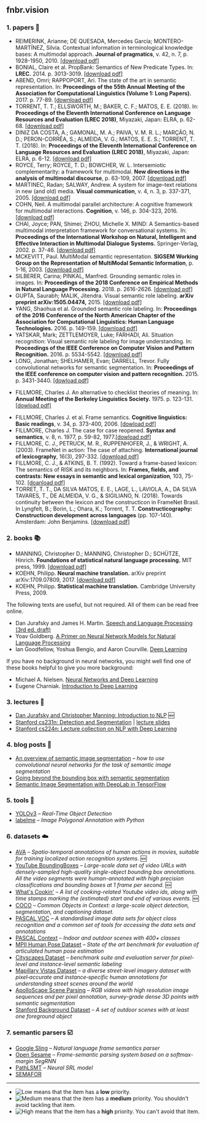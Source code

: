 ## fnbr.vision

### 1. papers :page_facing_up:

* REIMERINK, Arianne; DE QUESADA, Mercedes García; MONTERO-MARTÍNEZ, Silvia. Contextual information in terminological knowledge bases: A multimodal approach. **Journal of pragmatics**, v. 42, n. 7, p. 1928-1950, 2010. [[download pdf]](https://s3.amazonaws.com/academia.edu.documents/48477241/Contextual_information_in_terminological20160831-25332-9lzmdl.pdf?response-content-disposition=inline%3B%20filename%3DContextual_information_in_terminological.pdf&X-Amz-Algorithm=AWS4-HMAC-SHA256&X-Amz-Credential=AKIAIWOWYYGZ2Y53UL3A%2F20191105%2Fus-east-1%2Fs3%2Faws4_request&X-Amz-Date=20191105T125216Z&X-Amz-Expires=3600&X-Amz-SignedHeaders=host&X-Amz-Signature=0b5f4913427d7adc1b20cadf71cdd079505f5cbfd0c4f45be92b3240a62b860b)
* BONIAL, Claire et al. PropBank: Semantics of New Predicate Types. In: **LREC.** 2014. p. 3013-3019. [[download pdf]](https://pdfs.semanticscholar.org/0f18/060a4c86a3fd81c4c01cc3de55b902dec08d.pdf)
* ABEND, Omri; RAPPOPORT, Ari. The state of the art in semantic representation. In: **Proceedings of the 55th Annual Meeting of the Association for Computational Linguistics (Volume 1: Long Papers).** 2017. p. 77-89. [[download pdf]](https://www.aclweb.org/anthology/P17-1008)
* TORRENT, T. T.; ELLSWORTH, M.; BAKER, C. F.; MATOS, E. E. (2018). In: **Proceedings of the Eleventh International Conference on Language Resources and Evaluation (LREC 2018)**, Miyazaki, Japan: ELRA, p. 62-68. [[download pdf]](http://lrec-conf.org/workshops/lrec2018/W5/pdf/12_W5.pdf)
* DINIZ DA COSTA, A.; GAMONAL, M. A.; PAIVA, V. M. R. L.; MARÇÃO, N. D.; PERON-CORRÊA, S.; ALMEIDA, V. G.; MATOS, E. E. S.; TORRENT, T. T. (2018). In: **Proceedings of the Eleventh International Conference on Language Resources and Evaluation (LREC 2018)**, Miyazaki, Japan: ELRA, p. 6-12. [[download pdf]](http://lrec-conf.org/workshops/lrec2018/W5/pdf/4_W5.pdf)
* ROYCE, Terry; ROYCE, T. D.; BOWCHER, W. L. Intersemiotic complementarity: a framework for multimodal. **New directions in the analysis of multimodal discourse**, p. 63-109, 2007. [[download pdf]](https://s3.amazonaws.com/academia.edu.documents/32865031/Chap_02_Royce_-_Erlbaum.pdf?AWSAccessKeyId=AKIAIWOWYYGZ2Y53UL3A&Expires=1559668579&Signature=mkcmdOBsxWK1tnIxgdwLmONLM48%3D&response-content-disposition=inline%3B%20filename%3DIntersemiotic_Complementarity_A_Framewor.pdf)
* MARTINEC, Radan; SALWAY, Andrew. A system for image–text relations in new (and old) media. **Visual communication**, v. 4, n. 3, p. 337-371, 2005. [[download pdf]](https://journals.sagepub.com/doi/pdf/10.1177/1470357205055928)
* COHN, Neil. A multimodal parallel architecture: A cognitive framework for multimodal interactions. **Cognition**, v. 146, p. 304-323, 2016. [[download pdf]](https://doi.org/10.1016/j.cognition.2015.10.007)
* CHAI, Joyce; PAN, Shimei; ZHOU, Michelle X. MIND: A Semantics-based multimodal interpretation framework for conversational systems. In: **Proceedings of the International Workshop on Natural, Intelligent and Effective Interaction in Multimodal Dialogue Systems.** Springer-Verlag, 2002. p. 37-46. [[download pdf]](https://www.researchgate.net/profile/Malek_Boualem/publication/243962636_Implementing_and_evaluating_a_multimodal_and_multilingual_tourist_guide/links/557c110f08aeea18b7766620/Implementing-and-evaluating-a-multimodal-and-multilingual-tourist-guide.pdf#page=49)
* MCKEVITT, Paul. MultiModal semantic representation. **SIGSEM Working Group on the Representation of MultiModal Semantic Information**, p. 1-16, 2003. [[download pdf]](http://uir.ulster.ac.uk/21402/1/msr.pdf)
* SILBERER, Carina; PINKAL, Manfred. Grounding semantic roles in images. In: **Proceedings of the 2018 Conference on Empirical Methods in Natural Language Processing.** 2018. p. 2616-2626. [[download pdf]](https://www.aclweb.org/anthology/D18-1282)
* GUPTA, Saurabh; MALIK, Jitendra. Visual semantic role labeling. **arXiv preprint arXiv:1505.04474,** 2015. [[download pdf]](https://arxiv.org/pdf/1505.04474.pdf)
* YANG, Shaohua et al. Grounded semantic role labeling. In: **Proceedings of the 2016 Conference of the North American Chapter of the Association for Computational Linguistics: Human Language Technologies.** 2016. p. 149-159. [[download pdf]](https://www.aclweb.org/anthology/N16-1019)
* YATSKAR, Mark; ZETTLEMOYER, Luke; FARHADI, Ali. Situation recognition: Visual semantic role labeling for image understanding. In: **Proceedings of the IEEE Conference on Computer Vision and Pattern Recognition.** 2016. p. 5534-5542. [[download pdf]](https://www.cv-foundation.org/openaccess/content_cvpr_2016/papers/Yatskar_Situation_Recognition_Visual_CVPR_2016_paper.pdf)
* LONG, Jonathan; SHELHAMER, Evan; DARRELL, Trevor. Fully convolutional networks for semantic segmentation. In: **Proceedings of the IEEE conference on computer vision and pattern recognition.** 2015. p. 3431-3440. [[dowload pdf]](https://arxiv.org/pdf/1605.06211.pdf)
- FILLMORE, Charles J. An alternative to checklist theories of meaning. In: **Annual Meeting of the Berkeley Linguistics Society.** 1975. p. 123-131. [[dowload pdf]](http://journals.linguisticsociety.org/proceedings/index.php/BLS/article/download/2315/2085)
* FILLMORE, Charles J. et al. Frame semantics. **Cognitive linguistics: Basic readings**, v. 34, p. 373-400, 2006. [[dowload pdf]](https://s3.amazonaws.com/academia.edu.documents/56930879/Cognitive_Linguistics__Basic_Readings.pdf?AWSAccessKeyId=AKIAIWOWYYGZ2Y53UL3A&Expires=1556653987&Signature=cqR7QalZlj%2BdnCRz%2FKVECRys2TE%3D&response-content-disposition=inline%3B%20filename%3DCognitive_Linguistics_Basic_Readings.pdf#page=381)
* FILLMORE, Charles J. The case for case reopened. **Syntax and semantics**, v. 8, n. 1977, p. 59-82, 1977.[[dowload pdf]](http://www.icsi.berkeley.edu/pubs/ai/casefor277.pdf)
* FILLMORE, C. J., PETRUCK, M. R., RUPPENHOFER, J., & WRIGHT, A. (2003). FrameNet in action: The case of attaching. **International journal of lexicography**, 16(3), 297-332. [[download pdf]](https://core.ac.uk/download/pdf/83654409.pdf)
* FILLMORE, C. J., & ATKINS, B. T. (1992). Toward a frame-based lexicon: The semantics of RISK and its neighbors. In: **Frames, fields, and contrasts: New essays in semantic and lexical organization**, 103, 75-102. [[doanload pdf]](www.icsi.berkeley.edu/pubs/ai/towarda92.pdf)
* TORRET, T. T., DA SILVA MATOS, E. E., LAGE, L., LAVIOLA, A., DA SILVA TAVARES, T., DE ALMEIDA, V. G., & SIGILIANO, N. (2018). Towards continuity between the lexicon and the constructicon in FrameNet Brasil. In Lyngfelt, B.; Borin, L.; Ohara, K.; Torrent, T. T. **Constructicography: Constructicon development across languages** (pp. 107-140). Amsterdam: John Benjamins. [[download pdf]](https://www.jbe-platform.com/content/books/9789027263865)


### 2. books :books:

* MANNING, Christopher D.; MANNING, Christopher D.; SCHÜTZE, Hinrich. **Foundations of statistical natural language processing.** MIT press, 1999. [[download pdf]](http://thuvien.thanglong.edu.vn:8081/dspace/bitstream/DHTL_123456789/4027/1/cs511-1.pdf)
* KOEHN, Philipp. **Neural machine translation.** arXiv preprint arXiv:1709.07809, 2017. [[download pdf]](https://arxiv.org/pdf/1709.07809.pdf)
* KOEHN, Philipp. **Statistical machine translation.** Cambridge University Press, 2009.

The following texts are useful, but not required. All of them can be read free online.

* Dan Jurafsky and James H. Martin. [Speech and Language Processing (3rd ed. draft)](https://web.stanford.edu/~jurafsky/slp3/)
* Yoav Goldberg. [A Primer on Neural Network Models for Natural Language Processing](http://u.cs.biu.ac.il/~yogo/nnlp.pdf)
* Ian Goodfellow, Yoshua Bengio, and Aaron Courville. [Deep Learning](http://www.deeplearningbook.org)

If you have no background in neural networks, you might well find one of these books helpful to give you more background:

* Michael A. Nielsen. [Neural Networks and Deep Learning](http://neuralnetworksanddeeplearning.com)
* Eugene Charniak. [Introduction to Deep Learning](https://mitpress.mit.edu/books/introduction-deep-learning)

### 3. lectures :speech_balloon:

* [Dan Jurafsky and Christopher Manning: Introduction to NLP](https://www.youtube.com/playlist?list=PLQiyVNMpDLKnZYBTUOlSI9mi9wAErFtFm) :new:
* [Stanford cs231n: Detection and Segmentation](https://youtu.be/nDPWywWRIRo) | [lecture slides](http://cs231n.stanford.edu/slides/2017/cs231n_2017_lecture11.pdf)
* [Stanford cs224n: Lecture collection on NLP with Deep Learning](https://www.youtube.com/playlist?list=PL3FW7Lu3i5Jsnh1rnUwq_TcylNr7EkRe6)

### 4. blog posts :pushpin:

* [An overview of semantic image segmentation](https://www.jeremyjordan.me/semantic-segmentation/) *– how to use convolutional neural networks for the task of semantic image segmentation*
* [Going beyond the bounding box with semantic segmentation](https://thegradient.pub/semantic-segmentation/)
* [Semantic Image Segmentation with DeepLab in TensorFlow](https://ai.googleblog.com/2018/03/semantic-image-segmentation-with.html)

### 5. tools :hammer:

* [YOLOv3](https://pjreddie.com/darknet/yolo/) *– Real-Time Object Detection*
* [labelme](https://github.com/wkentaro/labelme) *– Image Polygonal Annotation with Python*

### 6. datasets :cloud:

* [AVA](https://research.google.com/ava/index.html) *– Spatio-temporal annotations of human actions in movies, suitable for training localized action recognition systems.* :new:
* [YouTube BoundingBoxes](https://research.google.com/youtube-bb/) *– Large-scale data set of video URLs with densely-sampled high-quality single-object bounding box annotations. All the video segments were human-annotated with high precision classifications and bounding boxes at 1 frame per second.* :new:
* [What's Cookin'](http://storage.googleapis.com/whats_cookin/whats_cookin.zip) *– A list of cooking-related Youtube video ids, along with time stamps marking the (estimated) start and end of various events.* :new:
* [COCO](http://cocodataset.org) *– Common Objects in Context: a large-scale object detection, segmentation, and captioning dataset.*
* [PASCAL VOC](http://host.robots.ox.ac.uk/pascal/VOC/) *– A standardised image data sets for object class recognition and a common set of tools for accessing the data sets and annotations*
* [PASCAL Context](https://www.cs.stanford.edu/~roozbeh/pascal-context/) *– Indoor and outdoor scenes with 400+ classes*
* [MPII Human Pose Dataset](http://human-pose.mpi-inf.mpg.de/) *– State of the art benchmark for evaluation of articulated human pose estimation*
* [Cityscapes Dataset](https://www.cityscapes-dataset.com) *– benchmark suite and evaluation server for pixel-level and instance-level semantic labeling*
* [Mapillary Vistas Dataset](https://www.mapillary.com/dataset/vistas) *– a diverse street-level imagery dataset with pixel‑accurate and instance‑specific human annotations for understanding street scenes around the world*
* [ApolloScape Scene Parsing](http://apolloscape.auto/scene.html) *– RGB videos with high resolution image sequences and per pixel annotation, survey-grade dense 3D points with semantic segmentation*
* [Stanford Background Dataset](http://dags.stanford.edu/projects/scenedataset.html) *– A set of outdoor scenes with at least one foreground object*

### 7. semantic parsers :ballot_box_with_check:

* [Google Sling](https://github.com/google/sling) *– Natural language frame semantics parser*
* [Open Sesame](https://github.com/swabhs/open-sesame) *– Frame-semantic parsing system based on a softmax-margin SegRNN*
* [PathLSMT](https://github.com/microth/PathLSTM) *– Neural SRL model*
* [SEMAFOR](http://www.cs.cmu.edu/~ark/SEMAFOR/)
_____

* ![Low][low] means that the item has a **low** priority.
* ![Medium][medium] means that the item has a **medium** priority. You shouldn't avoid tackling that item.
* ![High][high] means that the item has a **high** priority. You can't avoid that item.


[low]: https://viridiano.com/s/low.svg
[medium]: https://viridiano.com/s/medium.svg
[high]: https://viridiano.com/s/high.svg
